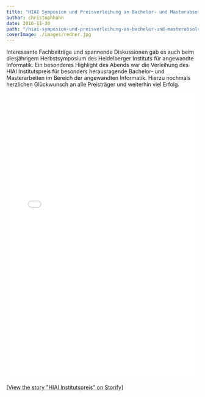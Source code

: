 ```yaml
---
title: "HIAI Symposion und Preisverleihung an Bachelor- und Masterabsolventen"
author: christophhahn
date: 2016-11-30
path: "/hiai-symposion-und-preisverleihung-an-bachelor-und-masterabsolventen"
coverImage: ./images/redner.jpg
---
```


Interessante Fachbeiträge und spannende Diskussionen gab es auch beim diesjährigem Herbstsymposium des Heidelberger Instituts für angewandte Informatik. Ein besonderes Highlight des Abends war die Verleihung des HIAI Institutspreis für besonders herausragende Bachelor- und Masterarbeiten im Bereich der angewandten Informatik. Hierzu nochmals herzlichen Glückwunsch an alle Preisträger und weiterhin viel Erfolg.

<iframe src="//storify.com/adrianyass/hiai-institutspreis/embed?header=false&amp;border=false" width="100%" height="750" frameborder="no" allowtransparency="true"></iframe>

<script src="//storify.com/adrianyass/hiai-institutspreis.js?header=false&amp;border=false"></script>

\[<a href="//storify.com/adrianyass/hiai-institutspreis" target="\_blank">View the story "HIAI Institutspreis" on Storify</a>\]
